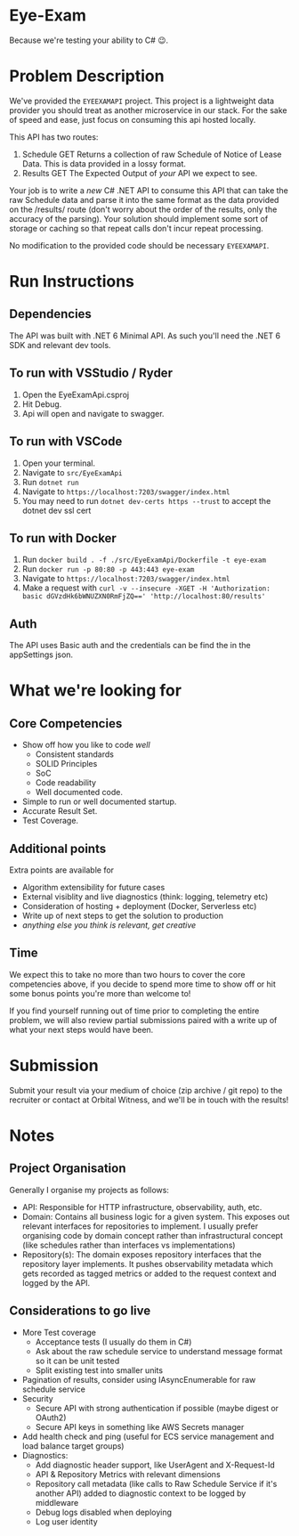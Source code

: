 # Eye-Exam
Because we're testing your ability to C# :wink:.

# Problem Description 
We've provided the `EYEEXAMAPI` project.  This project is a lightweight data provider you should treat as another microservice in our stack. For the sake of speed and ease, just focus on consuming this api hosted locally.

This API has two routes:
1. Schedule GET
     Returns a collection of raw Schedule of Notice of Lease Data.  This is data provided in a lossy format.
1. Results GET
     The Expected Output of *your* API we expect to see. 

Your job is to write a *new* C# .NET API to consume this API that can take the raw Schedule data and parse it into the same format as the data provided on the /results/ route (don't worry about the order of the results, only the accuracy of the parsing). Your solution should implement some sort of storage or caching so that repeat calls don't incur repeat processing. 

No modification to the provided code should be necessary `EYEEXAMAPI`.

# Run Instructions

## Dependencies
The API was built with .NET 6 Minimal API. As such you'll need the .NET 6 SDK and relevant dev tools.   

## To run with VSStudio / Ryder
1. Open the EyeExamApi.csproj
1. Hit Debug. 
1. Api will open and navigate to swagger. 

## To run with VSCode 
1. Open your terminal.
2. Navigate to `src/EyeExamApi` 
3. Run `dotnet run`
4. Navigate to `https://localhost:7203/swagger/index.html` 
5. You may need to run `dotnet dev-certs https --trust` to accept the dotnet dev ssl cert

## To run with Docker
1. Run `docker build . -f ./src/EyeExamApi/Dockerfile -t eye-exam`
2. Run `docker run -p 80:80 -p 443:443 eye-exam`
3. Navigate to `https://localhost:7203/swagger/index.html` 
4. Make a request with `curl -v --insecure -XGET -H 'Authorization: basic dGVzdHk6bWNUZXN0RmFjZQ==' 'http://localhost:80/results'`

## Auth
The API uses Basic auth and the credentials can be find the in the appSettings json.

# What we're looking for

## Core Competencies
* Show off how you like to code _well_ 
     * Consistent standards
     * SOLID Principles
     * SoC
     * Code readability
     * Well documented code.
* Simple to run or well documented startup.
* Accurate Result Set.
* Test Coverage.

## Additional points
Extra points are available for
* Algorithm extensibility for future cases
* External visiblity and live diagnostics (think: logging, telemetry etc)
* Consideration of hosting + deployment (Docker, Serverless etc) 
* Write up of next steps to get the solution to production
* _anything else you think is relevant, get creative_ 

## Time
We expect this to take no more than two hours to cover the core competencies above, if you decide to spend more time to show off or hit some bonus points you're more than welcome to!

If you find yourself running out of time prior to completing the entire problem, we will also review partial submissions paired with a write up of what your next steps would have been.

# Submission
Submit your result via your medium of choice (zip archive / git repo) to the recruiter or contact at Orbital Witness, and we'll be in touch with the results! 

# Notes
## Project Organisation
Generally I organise my projects as follows:
- API: Responsible for HTTP infrastructure, observability, auth, etc.
- Domain: Contains all business logic for a given system. This exposes out relevant interfaces for repositories to implement. I usually prefer organising code by domain concept rather than infrastructural concept (like schedules rather than interfaces vs implementations)
- Repository(s): The domain exposes repository interfaces that the repository layer implements. It pushes observability metadata which gets recorded as tagged metrics or added to the request context and logged by the API.

## Considerations to go live
- More Test coverage
     - Acceptance tests (I usually do them in C#)
     - Ask about the raw schedule service to understand message format so it can be unit tested
     - Split existing test into smaller units
- Pagination of results, consider using IAsyncEnumerable for raw schedule service
- Security
     - Secure API with strong authentication if possible (maybe digest or OAuth2)
     - Secure API keys in something like AWS Secrets manager
- Add health check and ping (useful for ECS service management and load balance target groups)
- Diagnostics:
     - Add diagnostic header support, like UserAgent and X-Request-Id
     - API & Repository Metrics with relevant dimensions
     - Repository call metadata (like calls to Raw Schedule Service if it's another API) added to diagnostic context to be logged by middleware
     - Debug logs disabled when deploying
     - Log user identity
